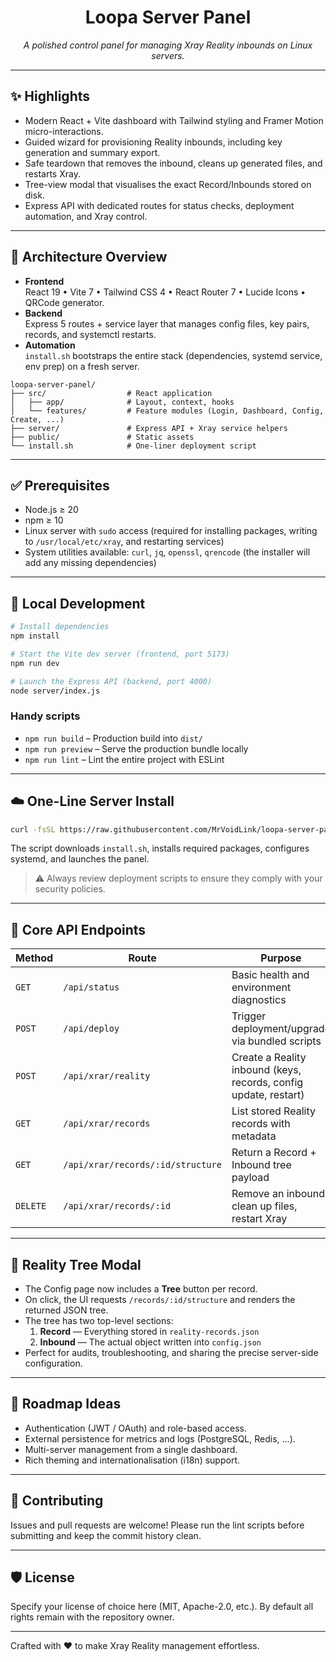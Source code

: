 <div align="center">

# Loopa Server Panel

_A polished control panel for managing Xray Reality inbounds on Linux servers._

</div>

---

## ✨ Highlights
- Modern React + Vite dashboard with Tailwind styling and Framer Motion micro-interactions.
- Guided wizard for provisioning Reality inbounds, including key generation and summary export.
- Safe teardown that removes the inbound, cleans up generated files, and restarts Xray.
- Tree-view modal that visualises the exact Record/Inbounds stored on disk.
- Express API with dedicated routes for status checks, deployment automation, and Xray control.

---

## 🧱 Architecture Overview
- **Frontend**  
  React 19 • Vite 7 • Tailwind CSS 4 • React Router 7 • Lucide Icons • QRCode generator.
- **Backend**  
  Express 5 routes + service layer that manages config files, key pairs, records, and systemctl restarts.
- **Automation**  
  `install.sh` bootstraps the entire stack (dependencies, systemd service, env prep) on a fresh server.

```
loopa-server-panel/
├── src/                  # React application
│   ├── app/              # Layout, context, hooks
│   └── features/         # Feature modules (Login, Dashboard, Config, Create, ...)
├── server/               # Express API + Xray service helpers
├── public/               # Static assets
└── install.sh            # One-liner deployment script
```

---

## ✅ Prerequisites
- Node.js ≥ 20
- npm ≥ 10
- Linux server with `sudo` access (required for installing packages, writing to `/usr/local/etc/xray`, and restarting services)
- System utilities available: `curl`, `jq`, `openssl`, `qrencode` (the installer will add any missing dependencies)

---

## 🚀 Local Development
```bash
# Install dependencies
npm install

# Start the Vite dev server (frontend, port 5173)
npm run dev

# Launch the Express API (backend, port 4000)
node server/index.js
```

### Handy scripts
- `npm run build` – Production build into `dist/`
- `npm run preview` – Serve the production bundle locally
- `npm run lint` – Lint the entire project with ESLint

---

## ☁️ One-Line Server Install
```bash
curl -fsSL https://raw.githubusercontent.com/MrVoidLink/loopa-server-panel/main/install.sh | bash
```
The script downloads `install.sh`, installs required packages, configures systemd, and launches the panel.  
> ⚠️ Always review deployment scripts to ensure they comply with your security policies.

---

## 🧭 Core API Endpoints
| Method | Route | Purpose |
| --- | --- | --- |
| `GET` | `/api/status` | Basic health and environment diagnostics |
| `POST` | `/api/deploy` | Trigger deployment/upgrade via bundled scripts |
| `POST` | `/api/xrar/reality` | Create a Reality inbound (keys, records, config update, restart) |
| `GET` | `/api/xrar/records` | List stored Reality records with metadata |
| `GET` | `/api/xrar/records/:id/structure` | Return a Record + Inbound tree payload |
| `DELETE` | `/api/xrar/records/:id` | Remove an inbound, clean up files, restart Xray |

---

## 🌳 Reality Tree Modal
- The Config page now includes a **Tree** button per record.
- On click, the UI requests `/records/:id/structure` and renders the returned JSON tree.
- The tree has two top-level sections:
  1. **Record** — Everything stored in `reality-records.json`
  2. **Inbound** — The actual object written into `config.json`
- Perfect for audits, troubleshooting, and sharing the precise server-side configuration.

---

## 🔮 Roadmap Ideas
- Authentication (JWT / OAuth) and role-based access.
- External persistence for metrics and logs (PostgreSQL, Redis, ...).
- Multi-server management from a single dashboard.
- Rich theming and internationalisation (i18n) support.

---

## 🤝 Contributing
Issues and pull requests are welcome! Please run the lint scripts before submitting and keep the commit history clean.

---

## 🛡️ License
Specify your license of choice here (MIT, Apache-2.0, etc.). By default all rights remain with the repository owner.

---

Crafted with ❤️ to make Xray Reality management effortless.
